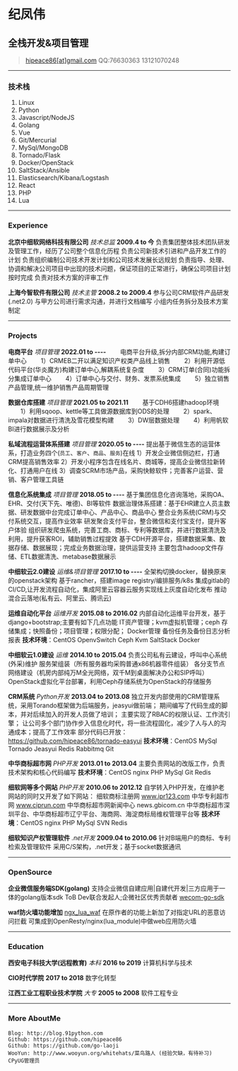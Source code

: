 # 纪凤伟
## 全栈开发&项目管理

> [hipeace86[at]gmail.com](mailto:hipeace86@gmail.com)
> QQ:76630363
> 13121070248

------

### 技术栈

1. Linux
1. Python
1. Javascript/NodeJS
1. Golang
1. Vue
1. Git/Mercurial
1. MySql/MongoDB
1. Tornado/Flask
1. Docker/OpenStack
1. SaltStack/Ansible
1. Elasticsearch/Kibana/Logstash
1. React
1. PHP
1. Lua

------

### Experience

**北京中细软网络科技有限公司**    *技术总监*     __2009.4 to 今__
    负责集团整体技术团队研发及管理工作，经历了公司整个信息化历程
    负责公司新技术引进和产品开发工作的计划
    负责组织编制公司技术开发计划和公司技术发展长远规划
    负责指导、处理、协调和解决公司项目中出现的技术问题，保证项目的正常进行，确保公司项目计划按时完成
    负责对技术方案的评审工作

**上海今智软件有限公司**    *技术主管*     __2008.2 to 2009.4__
    参与公司CRM软件产品研发(.net2.0)
    与甲方公司进行需求沟通，并进行文档编写
    小组内任务拆分及技术方案制定

------

### Projects

**电商平台**    *项目管理*     __2022.01 to ----__
　　电商平台升级,拆分内部CRM功能,构建订单中心
　　1）CRMEB二开以满足知识产权类产品线上销售
　　2）利用开源低代码平台(华炎魔方)构建订单中心,解耦系统复杂度
　　3）CRM订单(合同)功能拆分集成订单中心
　　4）订单中心与交付、财务、发票系统集成
　　5）独立销售产品管理,统一维护销售产品周期管理

**数据仓库搭建**    *项目管理*     __2021.05 to 2021.11__
　　基于CDH6搭建hadoop环境
　　1）利用sqoop、kettle等工具做源数据库到ODS的处理
　　2）spark、impala对数据进行清洗及雪花模型构建
　　3）DW层数据处理
　　4）利用帆软BI进行数据展示及分析

**私域流程运营体系搭建**    *项目管理*     __2020.05 to ----__
    提出基于微信生态的运营体系，打造业务四个(`员工`、`客户`、`商品`、`服务`)在线
    1）开发企业微信侧边栏，打通CRM提高销售效率
    2）开发小程序包含在线名片、商城等，提高企业微信拉新转化、打通用户在线
    3）调查SCRM市场产品，采购快鲸软件；完善客户运营、营销、客户管理工具链

**信息化系统集成**    *项目管理*     __2018.05 to ----__
   基于集团信息化咨询落地，采购OA、EHR、交付(天下先、唯德)、BI等软件
   数据治理体系搭建：基于EHR建立人员主数据、研发数据中台完成订单中心、产品中心、商品中心
   整合业务系统(CRM)与交付系统交互，提高作业效率
   研发聚合支付平台，整合微信和支付宝支付，提升客户体验
   组织研发爬虫系统，完善工商、商标、专利等数据库，并进行数据清洗及利用，提升获客ROI，辅助销售过程提效
   基于CDH开源平台，搭建数据采集、数据存储、数据展现；完成业务数据治理，提供运营支持
   主要包含hadoop文件存储、ETL数据清洗、metabase数据展示


**中细软云2.0建设**    *运维&项目管理*     __2017.10 to ----__
   全架构切换docker，替换原来的openstack架构
   基于rancher，搭建image registry/编排服务/k8s
   集成gitlab的CI/CD,让开发流程自动化，集成阿里云容器云服务实现线上灰度自动化发布
   推动混合云落地(私有云、阿里云、腾讯云)

**运维自动化平台**    *运维开发*    __2015.08 to 2016.02__
    内部自动化运维平台开发，基于django+bootstrap;主要有如下几点功能
    IT资产管理；kvm虚拟机管理；ceph 存储集成；快照备份；项目管理；权限分配； Docker管理
    备份任务及备份日志分析报表
    **技术环境**：CentOS OpenvSwitch Ceph Kvm SaltStack Docker

**中细软云1.0建设**    *运维*     __2014.10 to 2015.04__
    负责公司私有云建设，呼叫中心系统(外采)维护
    服务架组装（所有服务器均采购普通x86机器零件组装）
    各分支节点网络建设（机房内部纯万M全光网络，双千M到桌面解决办公和SIP呼叫）
    OpenStack虚拟化平台部署，利用Ceph存储系统为OpenStack的存储服务

**CRM系统**    *Python开发*     __2013.04 to 2013.08__
    独立开发内部使用的CRM管理系统，采用Torando框架做为后端服务，jeasyui做前端；
    期间编写了代码生成的脚本，并对后续加入的开发人员做了培训；
    主要实现了RBAC的权限认证、工作流引擎；
    让公司多个部门协作步入信息化时代，将一些流程固化，减少了人与人的沟通成本；提高了工作效率
    部分代码已开放：https://github.com/hipeace86/tornado-easyui
    **技术环境**：CentOS MySql Tornado Jeasyui Redis Rabbitmq Git

**中华商标超市网**    *PHP开发*     __2013.01 to 2013.04__
    主要负责网站的改版工作，负责技术架构和核心代码编写
    **技术环境**：CentOS nginx PHP MySql Git Redis

**细软网等多个网站**    *PHP开发*     __2010.06 to 2012.12__
    自学转入PHP开发，在维护老网站的同时又开发了如下网站：
    细软商标注册网 www.ipr123.com
    中华专利超市网 www.ciprun.com
    中华商标超市网新闻中心 news.gbicom.cn
    中华商标超市深圳平台、中华商标超市辽宁平台、海商网、海淀商标局维权管理平台等
    **技术环境**：CentOS nginx PHP MySql SVN Redis

**细软知识产权管理软件**    *.net开发*     __2009.04 to 2010.06__
    针对B端用户的商标、专利检索及管理软件
    采用C/S架构，.net开发；基于socket数据通讯

------

### OpenSource


**企业微信服务端SDK(golang)**
     支持企业微信自建应用|自建代开发|三方应用于一体的golang版本sdk
     ToB Dev联合发起人;企微社区优秀贡献者
    [wecom-go-sdk](https://github.com/go-laoji/wecom-go-sdk)


**waf防火墙功能增加**
    [ngx_lua_waf](https://github.com/hipeace86/ngx_lua_waf)
    在原作者的功能上新加了对指定URL的恶意访问拦截
    可集成到OpenResty/nginx(lua_module)中做web应用防火墙


------

### Education

**西安电子科技大学(远程教育)** *本科* __2016 to 2019__
	计算机科学与技术

**CIO时代学院** __2017 to 2018__
	数字化转型

**江西工业工程职业技术学院** *大专* __2005 to 2008__
	软件工程专业

-------


### More AboutMe

    Blog: http://blog.91python.com
    Github: https://github.com/hipeace86
    Github: https://github.com/go-laoji
    WooYun: http://www.wooyun.org/whitehats/菜鸟路人 (经验欠缺，有待补习)
    CPyUG管理员
